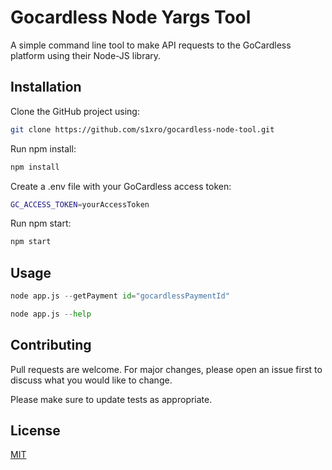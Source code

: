 # Gocardless Node Yargs Tool

A simple command line tool to make API requests to the GoCardless platform using their Node-JS library.

## Installation

Clone the GitHub project using:

```bash
git clone https://github.com/s1xro/gocardless-node-tool.git
```

Run npm install:

```bash
npm install
```

Create a .env file with your GoCardless access token:

```bash
GC_ACCESS_TOKEN=yourAccessToken
```

Run npm start:

```bash
npm start
```

## Usage

```python
node app.js --getPayment id="gocardlessPaymentId"
```

```python
node app.js --help
```

## Contributing
Pull requests are welcome. For major changes, please open an issue first to discuss what you would like to change.

Please make sure to update tests as appropriate.

## License
[MIT](https://choosealicense.com/licenses/mit/)